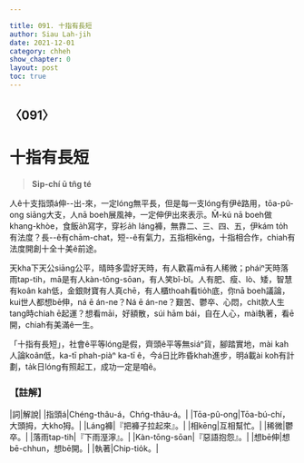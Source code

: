 ```yaml
---

title: 091. 十指有長短
author: Siau Lah-jih
date: 2021-12-01
category: chheh
show_chapter: 0
layout: post
toc: true
---
```

  
## 〈091〉
# 十指有長短
>**Si̍p-chí ū tn̂g té**

人ê十支指頭á伸--出-來，一定lóng無平長，但是每一支lóng有伊ê路用，tōa-pû-ong siāng大支，人nā boeh展風神，一定伸伊出來表示。M̄-kú nā boeh做khang-khòe，食飯a̍h寫字，穿衫a̍h láng褲，無靠二、三、四、五，伊kám to̍h有法度？長--ê有chām-chat，短--ê有氣力，五指相kēng，十指相合作，chiah有法度開創十全十美ê前途。

天kha下天公siāng公平，晴時多雲好天時，有人歡喜mā有人稀微；pháiⁿ天時落雨tap-tih，mā是有人kàn-tōng-sōan，有人笑bî-bî。人有肥、瘦、lò、矮，智慧有koân kah低，金銀財寶有人真chē，有人櫃thoah看tio̍h底，你nā boeh議論，kui世人都想bē伸，ná ē án-ne？Ná ē án-ne？艱苦、鬱卒、心悶，chit款人生tang時chiah ē起運？想看māi，好額散，súi hām bái，自在人心，mài執著，看ē開，chiah有美滿ê一生。

「十指有長短」，社會ê平等lóng是假，齊頭ê平等無siáⁿ貨，腳踏實地，mài kah人論koân低，ka-tī phah-piàⁿ ka-tī ê，今á日比昨昏khah進步，明á載ài koh有計劃，ta̍k日lóng有照起工，成功一定是咱ê。


### 【註解】

|詞|解說|
|指頭á|Chéng-thâu-á，Chńg-thâu-á。|
|Tōa-pû-ong|Tōa-bú-chí，大頭拇，大kho͘拇。|
|Láng褲|『把褲子拉起來』。|
|相kēng|互相幫忙。|
|稀微|鬱卒。|
|落雨tap-tih|『下雨溼濘』。|
|Kàn-tōng-sōan|『惡語抱怨』。|
|想bē伸|想bē-chhun，想bē開。|
|執著|Chip-tio̍k。|

